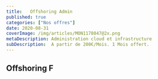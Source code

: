 ```yaml
---
title:   Offshoring Admin
published: true
categories: ["Nos offres"]
date: 2020-08-31
coverImage: /img/articles/MON1178047@2x.png
metaDescription: Administration cloud et infrastructure
subDescription:  A partir de 200€/Mois. 1 Mois offert. 
---
```

 
## Offshoring F
